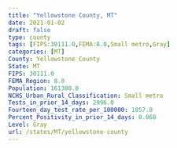 ```yaml
---
title: "Yellowstone County, MT"
date: 2021-01-02
draft: false
type: county
tags: [FIPS:30111.0,FEMA:8.0,Small metro,Gray]
categories: [MT]
County: Yellowstone County
State: MT
FIPS: 30111.0
FEMA_Region: 8.0
Population: 161300.0
NCHS_Urban_Rural_Classification: Small metro
Tests_in_prior_14_days: 2996.0
Fourteen_day_test_rate_per_100000: 1857.0
Percent_Positivity_in_prior_14_days: 0.068
Level: Gray
url: /states/MT/yellowstone-county
---
```



